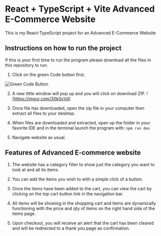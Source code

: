 # React + TypeScript + Vite Advanced E-Commerce Website

This is my React-TypeScript project for an Advanced E-Commerce Website

## Instructions on how to run the project

If this is your first time to run the program please download all the files in this repository to run.

1. Click on the green Code button first.
<img src="https://imgur.com/zasLMAY" alt="Green Code Button" />

2. A new little window will pop up and you will click on download ZIP.
![https://imgur.com/30k0xVd]

3. Once file has downloaded, open the zip file in your computer then extract all files to your desktop.

4. When files are downloaded and extracted, open up the folder in your favorite IDE and in the terminal launch the program with:
```npm run dev```

5. Navigate website as usual.

## Features of Advanced E-commerce website

1. The website has a category filter to show just the category you want to look at and all its items.

2. You can add the items you wish to with a simple click of a button.

3. Once the items have been added to the cart, you can view the cart by clicking on the top cart button link in the navigation bar.

4. All items will be showing in the shopping cart and items are dynamically functioning with the price and qty of items on the right hand side of the items page.

5. Upon checkout, you will receive an alert that the cart has been cleared and will be redirected to a thank you page as confirmation.
